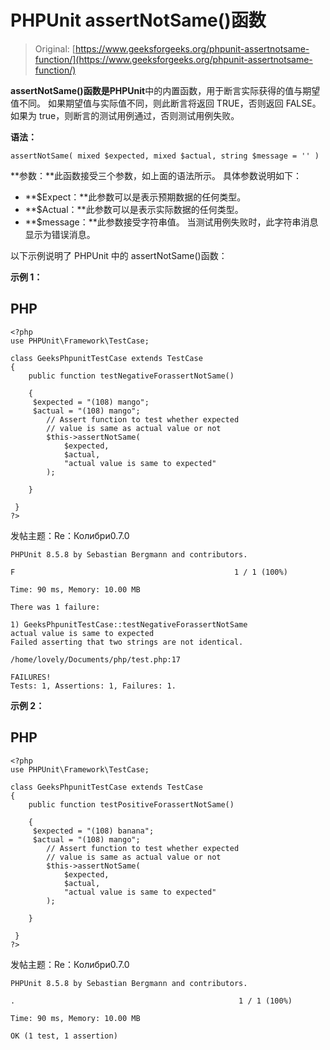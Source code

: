 # PHPUnit assertNotSame()函数

> Original: [https://www.geeksforgeeks.org/phpunit-assertnotsame-function/](https://www.geeksforgeeks.org/phpunit-assertnotsame-function/)

**assertNotSame()**函数是**PHPUnit**中的内置函数，用于断言实际获得的值与期望值不同。 如果期望值与实际值不同，则此断言将返回 TRUE，否则返回 FALSE。 如果为 true，则断言的测试用例通过，否则测试用例失败。

**语法：**

```
assertNotSame( mixed $expected, mixed $actual, string $message = '' )

```

**参数：**此函数接受三个参数，如上面的语法所示。 具体参数说明如下：

*   **$Expect：**此参数可以是表示预期数据的任何类型。
*   **$Actual：**此参数可以是表示实际数据的任何类型。
*   **$message：**此参数接受字符串值。 当测试用例失败时，此字符串消息显示为错误消息。

以下示例说明了 PHPUnit 中的 assertNotSame()函数：

**示例 1：**

## PHP

```
<?php 
use PHPUnit\Framework\TestCase; 

class GeeksPhpunitTestCase extends TestCase 
{ 
    public function testNegativeForassertNotSame()

    {
     $expected = "(108) mango";    
     $actual = "(108) mango";
        // Assert function to test whether expected
        // value is same as actual value or not
        $this->assertNotSame(
            $expected,
            $actual,
            "actual value is same to expected"
        );

    }

 } 
?> 
```

发帖主题：Re：Колибри0.7.0

```
PHPUnit 8.5.8 by Sebastian Bergmann and contributors.

F                                                 1 / 1 (100%)

Time: 90 ms, Memory: 10.00 MB

There was 1 failure:

1) GeeksPhpunitTestCase::testNegativeForassertNotSame
actual value is same to expected
Failed asserting that two strings are not identical.

/home/lovely/Documents/php/test.php:17

FAILURES!
Tests: 1, Assertions: 1, Failures: 1.

```

**示例 2：**

## PHP

```
<?php 
use PHPUnit\Framework\TestCase; 

class GeeksPhpunitTestCase extends TestCase 
{ 
    public function testPositiveForassertNotSame()

    {
     $expected = "(108) banana";    
     $actual = "(108) mango";
        // Assert function to test whether expected
        // value is same as actual value or not
        $this->assertNotSame(
            $expected,
            $actual,
            "actual value is same to expected"
        );

    }

 } 
?> 
```

发帖主题：Re：Колибри0.7.0

```
PHPUnit 8.5.8 by Sebastian Bergmann and contributors.

.                                                  1 / 1 (100%)

Time: 90 ms, Memory: 10.00 MB

OK (1 test, 1 assertion)

```